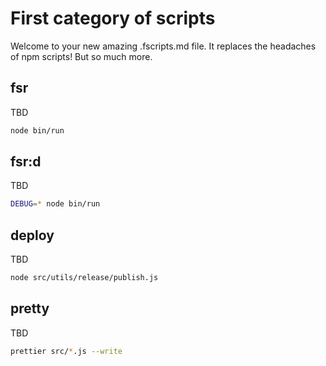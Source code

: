 # First category of scripts

 Welcome to your new amazing .fscripts.md file. It replaces the headaches of npm scripts! But so much more.


## fsr

TBD

```bash
node bin/run
```


## fsr:d

TBD

```bash
DEBUG=* node bin/run
```


## deploy

TBD

```bash
node src/utils/release/publish.js
```


## pretty

TBD

```bash
prettier src/*.js --write
```

